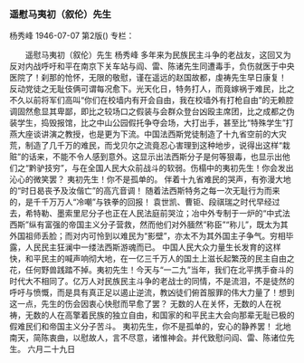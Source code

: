### 遥慰马夷初（叙伦）先生
杨秀峰
1946-07-07
第2版()
专栏：

　　遥慰马夷初（叙伦）先生
    杨秀峰
    多年来为民族民主斗争的老战友，这回又为反对内战呼吁和平在南京下关车站与阎、雷、陈诸先生同遭毒手，负伤就医于中央医院了！刹那的怆怀，无限的敬慰，谨在遥远的赵国故都，虔祷先生早日康复！
    反动党徒之无耻伎俩可谓每况愈下。光天化日，特务打人，而竟嫁祸于难民，比之不久以前将军们高叫“你们在校墙内有开会自由，我在校墙外有打枪自由”的无赖腔调固然愈显其卑鄙，即比之较场口之假装与会群众登台凶殴主席团，比之成都之伪装学生，捣毁报馆，比之中山公园假托争夺会场，大打出手，甚至比“特殊学生”打燕大座谈讲演之教授，也是更为下流。中国法西斯党徒制造了十九省空前的大灾荒，制造了几千万的难民，而戈贝尔之流竟忍心害理到这种地步，说得出这样“栽赃”的话来，不能不令人感到意外。这显示出法西斯分子是何等狠毒，也显示出他们之“黔驴技穷”，与在全国人民大众前战斗的软弱。伤榻中的夷初先生！你会发出沁心的微笑罢？
    夷初先生！你不是孤单的。
    伴着十九省难民的哭声，有弥漫大地的“时日曷丧予及汝偕亡”的高亢音调！
    随着法西斯特务之每一次无耻行为而来的，是千千万万人“冷嘲”与铁拳的回报！
    袁世凯、曹钜、段祺瑞之时代早经过去，希特勒、墨索里尼分子也正在人民法庭前哭泣；冶中外专制于一炉的“中式法西斯”纵有富强的帝国主义分子营救，然而他们对外腼然“称臣”“称儿”，既太为其外国祖师丢脸；而对内可怜到以难民为“影壁”，亦太不为其外国主子争气。穷相毕露，人民民主狂澜中一缕法西斯游魂而已。
    中国人民大众力量生长发育的这样快，和平民主的喊声响彻大地，在一亿三千万人的国土上滋长起繁茂的民主自由之花，任何野兽践踏不掉。夷初先生！今天与“一二九”当年，我们在北平携手奋斗的时代大不相同了。亿万人对民族民主斗争的老战士的同情，不是流泪，不是徒然的呼吁与愤慨，而是具有真正足以遏止逆流，教凶徒们俯首服罪的伟大力量了！想到这一点，先生的伤会因衷心快慰而早愈了罢？
    无数的人在关怀，无数的人在祝祷，无数的人在高擎着民族的独立自由，和国家的和平民主大会向那辈无耻已极的假难民们和帝国主义分子苦斗。
    夷初先生，你不是孤单的，安心的静养罢！
    北地南天，简陈衷曲，以慰故人，言不尽意，诸惟神会。并代致慰问阎、雷、陈诸位先生。
                                            六月二十九日
